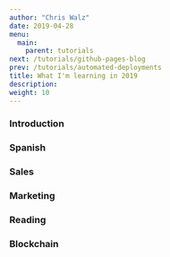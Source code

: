```yaml
---
author: "Chris Walz"
date: 2019-04-28
menu:
  main:
    parent: tutorials
next: /tutorials/github-pages-blog
prev: /tutorials/automated-deployments
title: What I'm learning in 2019
description: 
weight: 10
---
```



### **Introduction**



### **Spanish**

### **Sales**

### **Marketing**

### **Reading**

### Blockchain

